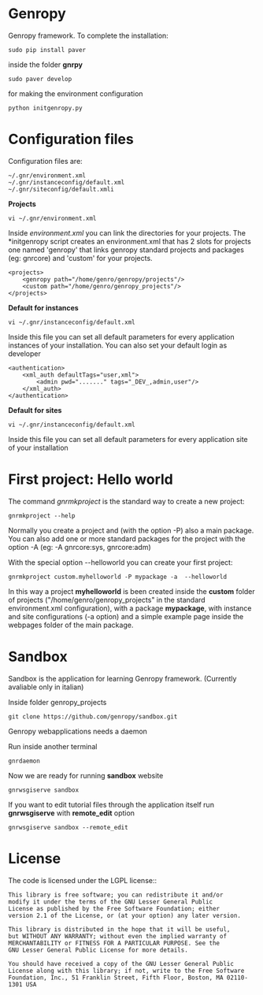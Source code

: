 Genropy
=======

Genropy framework. To complete the installation:
	
	sudo pip install paver
	
inside the folder **gnrpy** 

	sudo paver develop
	
for making the environment configuration 

	python initgenropy.py

Configuration files
===================
Configuration files are: 

	~/.gnr/environment.xml
	~/.gnr/instanceconfig/default.xml
	~/.gnr/siteconfig/default.xmli
	
**Projects**

	vi ~/.gnr/environment.xml

Inside *environment.xml* you can link the directories for your projects. The *initgenropy script creates an environment.xml that has 2 slots for projects one named 'genropy' that links 
genropy standard projects and packages (eg: gnrcore) and 'custom' for your projects.

	<projects>
		<genropy path="/home/genro/genropy/projects"/>
		<custom path="/home/genro/genropy_projects"/>
	</projects>

**Default for instances**

	vi ~/.gnr/instanceconfig/default.xml

Inside this file you can set all default parameters for every application instances of your installation. You can also set your default login as developer

	<authentication>
		<xml_auth defaultTags="user,xml">
			<admin pwd="......." tags="_DEV_,admin,user"/>
		</xml_auth>
	</authentication>

**Default for sites**

	vi ~/.gnr/instanceconfig/default.xml
	
Inside this file you can set all default parameters for every application site of your installation


First project: Hello world
=========================
The command *gnrmkproject* is the standard way to create a new project: 

	gnrmkproject --help

Normally you create a project and (with the option -P) also a main package.
You can also add one or more standard packages for the project with the option -A (eg: -A gnrcore:sys, gnrcore:adm)

With the special option --helloworld you can create your first project:

    gnrmkproject custom.myhelloworld -P mypackage -a  --helloworld
    
In this way a project **myhelloworld** is been created inside the **custom** folder of projects ("/home/genro/genropy_projects" in the standard environment.xml configuration), with a package **mypackage**, with instance and site configurations (-a option) and a simple example page inside the webpages folder of the main package.


Sandbox
=======
Sandbox is the application for learning Genropy framework. (Currently avaliable only in italian)

Inside folder genropy_projects 

	git clone https://github.com/genropy/sandbox.git

Genropy webapplications needs a daemon

Run inside another terminal

	gnrdaemon

Now we are ready for running **sandbox** website

	gnrwsgiserve sandbox
	
If you want to edit tutorial files through the application itself run **gnrwsgiserve** with **remote_edit** option

	gnrwsgiserve sandbox --remote_edit
	



License
=======

The code is licensed under the LGPL license::
    
    This library is free software; you can redistribute it and/or
    modify it under the terms of the GNU Lesser General Public
    License as published by the Free Software Foundation; either
    version 2.1 of the License, or (at your option) any later version.
    
    This library is distributed in the hope that it will be useful,
    but WITHOUT ANY WARRANTY; without even the implied warranty of
    MERCHANTABILITY or FITNESS FOR A PARTICULAR PURPOSE. See the
    GNU Lesser General Public License for more details.
    
    You should have received a copy of the GNU Lesser General Public
    License along with this library; if not, write to the Free Software
    Foundation, Inc., 51 Franklin Street, Fifth Floor, Boston, MA 02110-1301 USA
